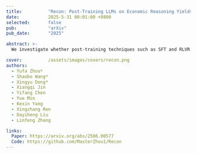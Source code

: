 ```yaml
---
title:          "Recon: Post-Training LLMs on Economic Reasoning Yields Strategic Generalization"
date:           2025-5-31 00:01:00 +0800
selected:       false
pub:            "arXiv"
pub_date:       "2025"

abstract: >-
  We investigate whether post-training techniques such as SFT and RLVR can generalize to multi-agent systems, and introduce Recon—a 7B model trained on a curated dataset of economic reasoning problems—which achieves strong benchmark performance and exhibits emergent strategic generalization in multi-agent games.

cover:          /assets/images/covers/recon.png
authors:
  - Yufa Zhou*
  - Shaobo Wang*
  - Xingyu Dong*
  - Xiangqi Jin
  - Yifang Chen
  - Yue Min
  - Kexin Yang
  - Xingzhang Ren
  - Dayiheng Liu
  - Linfeng Zhang

links:
  Paper: https://arxiv.org/abs/2506.00577
  Code: https://github.com/MasterZhou1/Recon
---
```

